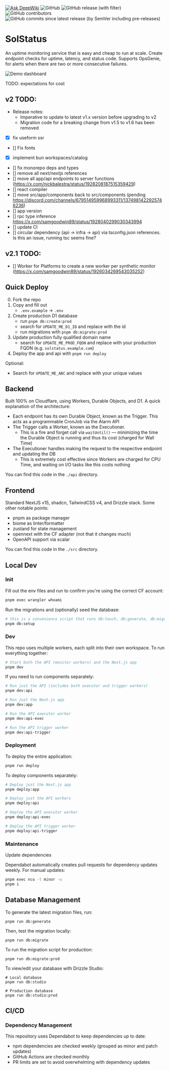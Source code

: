 [![Ask DeepWiki](https://deepwiki.com/badge.svg)](https://deepwiki.com/unibeck/solstatus)
![GitHub](https://img.shields.io/github/license/unibeck/solstatus)
![GitHub release (with filter)](https://img.shields.io/github/v/release/unibeck/solstatus)
![GitHub contributors](https://img.shields.io/github/contributors/unibeck/solstatus)
![GitHub commits since latest release (by SemVer including pre-releases)](https://img.shields.io/github/commits-since/unibeck/solstatus/latest)

# SolStatus

An uptime monitoring service that is easy and cheap to run at scale. Create endpoint checks for uptime, latency, and status code. Supports OpsGenie, for alerts when there are two or more consecutive failures.

![Demo dashboard](./docs/dashboard-demo.gif)

TODO: expectations for cost

## v2 TODO:
- Release notes:
    - Imperative to update to latest v1.x version before upgrading to v2
    - Migration code for a breaking change from v1.5 to v1.6 has been removed 
- [x] fix useform ssr
- [] Fix fonts
- [x] implement bun workspaces/catalog
- [] fix monorepo deps and types
- [] remove all next/nextjs references
- [] move all app/api endpoints to server functions (https://x.com/nickbalestra/status/1928208187515359429)
- [] react compiler
- [] move src/app/components back to src/components (pending https://discord.com/channels/679514959968993311/1374981422925746236)
- [] app version
- [] rpc type inference https://x.com/samgoodwin89/status/1928040299030343994
- [] update CI
- [] circular dependency (api -> infra -> api) via tsconfig.json references. Is this an issue, running tsc seems fine?

## v2.1 TODO:
- [] Worker for Platforms to create a new worker per synthetic monitor (https://x.com/samgoodwin89/status/1926034269543035252)

## Quick Deploy

0) Fork the repo
1) Copy and fill out
    - `.env.example` -> `.env`
2) Create production D1 database
    - run `pnpm db:create:prod`
    - search for `UPDATE_ME_D1_ID` and replace with the id
    - run migrations with `pnpm db:migrate:prod`
3) Update production fully qualified domain name
    - search for `UPDATE_ME_PROD_FQDN` and replace with your production FQDN (e.g. `solstatus.example.com`)
4) Deploy the app and api with `pnpm run deploy`

Optional:
- Search for `UPDATE_ME_ABC` and replace with your unique values

## Backend
Built 100% on Cloudflare, using Workers, Durable Objects, and D1. A quick explanation of the architecture:
- Each endpoint has its own Durable Object, known as the Trigger. This acts as a programmable CronJob via the Alarm API
- The Trigger calls a Worker, known as the Executioner. 
    - This is a fire and forget call via `waitUntil()` — minimizing the time the Durable Object is running and thus its cost (charged for Wall Time)
- The Executioner handles making the request to the respective endpoint and updating the DB
    - This is extremely cost effective since Workers are charged for CPU Time, and waiting on I/O tasks like this costs nothing 

You can find this code in the `./api` directory.

## Frontend
Standard NextJS v15, shadcn, TailwindCSS v4, and Drizzle stack. Some other notable points:
- pnpm as package manager
- biome as linter/formatter
- zustand for state management
- opennext with the CF adapter (not that it changes much)
- OpenAPI support via scalar

You can find this code in the `./src` directory.

## Local Dev

### Init
Fill out the env files and run to confirm you're using the correct CF account:
```sh
pnpm exec wrangler whoami
```

Run the migrations and (optionally) seed the database:
```sh
# this is a convenience script that runs db:touch, db:generate, db:migrate, and db:seed
pnpm db:setup
```

### Dev
This repo uses multiple workers, each split into their own workspace. To run everything together:

```sh
# Start both the API (monitor workers) and the Next.js app
pnpm dev
```

If you need to run components separately:

```sh
# Run just the API (includes both executor and trigger workers)
pnpm dev:api

# Run just the Next.js app
pnpm dev:app

# Run the API executor worker
pnpm dev:api-exec

# Run the API trigger worker
pnpm dev:api-trigger
```

### Deployment

To deploy the entire application:
```sh
pnpm run deploy
```

To deploy components separately:
```sh
# Deploy just the Next.js app
pnpm deploy:app

# Deploy just the API workers
pnpm deploy:api

# Deploy the API executor worker
pnpm deploy:api-exec

# Deploy the API trigger worker
pnpm deploy:api-trigger
```

### Maintenance
Update dependencies

Dependabot automatically creates pull requests for dependency updates weekly. For manual updates:
```sh
pnpm exec ncu -t minor -u
pnpm i
```

## Database Management

To generate the latest migration files, run:
```shell
pnpm run db:generate
```

Then, test the migration locally:
```shell
pnpm run db:migrate
```

To run the migration script for production:
```shell
pnpm run db:migrate:prod
```

To view/edit your database with Drizzle Studio:
```shell
# Local database
pnpm run db:studio

# Production database
pnpm run db:studio:prod
```

## CI/CD

### Dependency Management
This repository uses Dependabot to keep dependencies up to date:
- npm dependencies are checked weekly (grouped as minor and patch updates)
- GitHub Actions are checked monthly
- PR limits are set to avoid overwhelming with dependency updates
